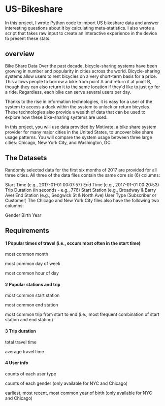 # US-Bikeshare
In this project, I wrote Python code to import US bikeshare data and answer interesting questions about it by calculating meta-statistics. I also wrote a script that takes raw input to create an interactive experience in the device to present these stats.

## overview
Bike Share Data
Over the past decade, bicycle-sharing systems have been growing in number and popularity in cities across the world. Bicycle-sharing systems allow users to rent bicycles on a very short-term basis for a price. This allows people to borrow a bike from point A and return it at point B, though they can also return it to the same location if they'd like to just go for a ride. Regardless, each bike can serve several users per day.

Thanks to the rise in information technologies, it is easy for a user of the system to access a dock within the system to unlock or return bicycles. These technologies also provide a wealth of data that can be used to explore how these bike-sharing systems are used.

In this project, you will use data provided by Motivate, a bike share system provider for many major cities in the United States, to uncover bike share usage patterns. You will compare the system usage between three large cities: Chicago, New York City, and Washington, DC.

## The Datasets
Randomly selected data for the first six months of 2017 are provided for all three cities. All three of the data files contain the same core six (6) columns:

Start Time (e.g., 2017-01-01 00:07:57)
End Time (e.g., 2017-01-01 00:20:53)
Trip Duration (in seconds - e.g., 776)
Start Station (e.g., Broadway & Barry Ave)
End Station (e.g., Sedgwick St & North Ave)
User Type (Subscriber or Customer)
The Chicago and New York City files also have the following two columns:

Gender
Birth Year

## Requirements

#### 1 Popular times of travel (i.e., occurs most often in the start time)
most common month

most common day of week

most common hour of day


#### 2 Popular stations and trip
most common start station

most common end station

most common trip from start to end (i.e., most frequent combination of start station and end station)

#### 3 Trip duration
total travel time

average travel time


#### 4 User info
counts of each user type

counts of each gender (only available for NYC and Chicago)

earliest, most recent, most common year of birth (only available for NYC and Chicago)


